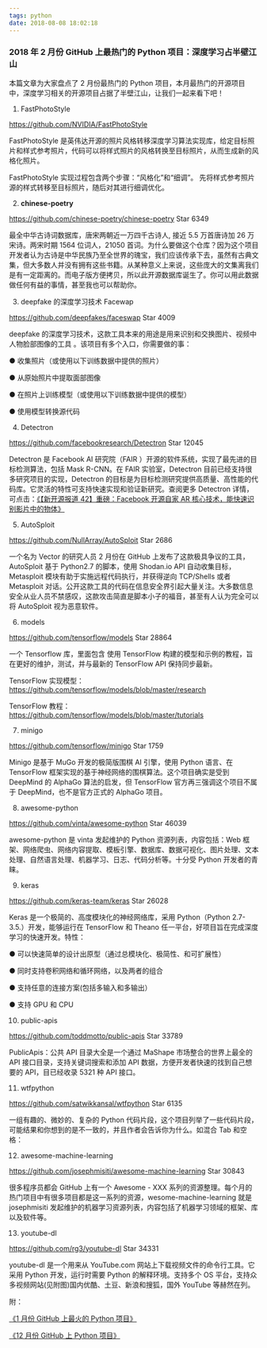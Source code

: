 ```yaml
---
tags: python
date: 2018-08-08 18:02:18
---
```


### 2018 年 2 月份 GitHub 上最热门的 Python 项目：深度学习占半壁江山

本篇文章为大家盘点了 2 月份最热门的 Python 项目，本月最热门的开源项目中，深度学习相关的开源项目占据了半壁江山，让我们一起来看下吧！

1.  FastPhotoStyle

https://github.com/NVIDIA/FastPhotoStyle

FastPhotoStyle 是英伟达开源的照片风格转移深度学习算法实现库，给定目标照片和样式参考照片，代码可以将样式照片的风格转换至目标照片，从而生成新的风格化照片。

FastPhotoStyle 实现过程包含两个步骤：“风格化”和“细调”。 先将样式参考照片源的样式转移至目标照片，随后对其进行细调优化。

2.  **chinese-poetry**

https://github.com/chinese-poetry/chinese-poetry Star 6349

最全中华古诗词数据库，唐宋两朝近一万四千古诗人, 接近 5.5 万首唐诗加 26 万宋诗。两宋时期 1564 位词人，21050 首词。为什么要做这个仓库？因为这个项目开发者认为古诗是中华民族乃至全世界的瑰宝，我们应该传承下去，虽然有古典文集，但大多数人并没有拥有这些书籍。从某种意义上来说，这些庞大的文集离我们是有一定距离的。而电子版方便拷贝，所以此开源数据库诞生了。你可以用此数据做任何有益的事情，甚至我也可以帮助你。

3.  deepfake 的深度学习技术 Facewap

https://github.com/deepfakes/faceswap Star 4009

deepfake 的深度学习技术，这款工具本来的用途是用来识别和交换图片、视频中人物脸部图像的工具 。该项目有多个入口，你需要做的事：

● 收集照片（或使用以下训练数据中提供的照片）

● 从原始照片中提取面部图像

● 在照片上训练模型（或使用以下训练数据中提供的模型）

● 使用模型转换源代码

4.  Detectron

https://github.com/facebookresearch/Detectron Star 12045

Detectron 是 Facebook AI 研究院（FAIR ）开源的软件系统，实现了最先进的目标检测算法，包括 Mask R-CNN。在 FAIR 实验室，Detectron 目前已经支持很多研究项目的实现，Detectron 的目标是为目标检测研究提供高质量、高性能的代码库。它灵活的特性可支持快速实现和验证新研究。查阅更多 Detectron 详情，可点击：[《【新开源报道 42】重磅：Facebook 开源自家 AR 核心技术，能快速识别影片中的物体》](https://mp.weixin.qq.com/s?__biz=MzA3NzA2MDMyNA==&mid=2650346818&idx=1&sn=07f54f4399fdd61ea9ed06610606bb13&chksm=875a74c9b02dfddf75788affd2f6c53b1c33992d0fecf8954944c2c73ffe3848218de4813265&scene=21#wechat_redirect)

5.  AutoSploit

https://github.com/NullArray/AutoSploit Star 2686

一个名为 Vector 的研究人员 2 月份在 GitHub 上发布了这款极具争议的工具， AutoSploit 基于 Python2.7 的脚本，使用 Shodan.io API 自动收集目标，Metasploit 模块有助于实施远程代码执行，并获得逆向 TCP/Shells 或者 Metasploit 对话。公开这款工具的代码在信息安全界引起大量关注。大多数信息安全从业人员不禁感叹，这款攻击简直是脚本小子的福音，甚至有人认为完全可以将 AutoSploit 视为恶意软件。

6.  models

https://github.com/tensorflow/models Star 28864

一个 Tensorflow 库，里面包含 使用 TensorFlow 构建的模型和示例的教程，旨在更好的维护，测试，并与最新的 TensorFlow API 保持同步最新。

TensorFlow 实现模型：https://github.com/tensorflow/models/blob/master/research

TensorFlow 教程：https://github.com/tensorflow/models/blob/master/tutorials

7.  minigo

https://github.com/tensorflow/minigo Star 1759

Minigo 是基于 MuGo 开发的极简版围棋 AI 引擎，使用 Python 语言、在 TensorFlow 框架实现的基于神经网络的围棋算法。这个项目确实是受到 DeepMind 的 AlphaGo 算法的启发，但 TensorFlow 官方再三强调这个项目不属于 DeepMind，也不是官方正式的 AlphaGo 项目。

8.  awesome-python

https://github.com/vinta/awesome-python Star 46039

awesome-python 是 vinta 发起维护的 Python 资源列表，内容包括：Web 框架、网络爬虫、网络内容提取、模板引擎、数据库、数据可视化、图片处理、文本处理、自然语言处理、机器学习、日志、代码分析等。十分受 Python 开发者的青睐。

9.  keras

https://github.com/keras-team/keras Star 26028

Keras 是一个极简的、高度模块化的神经网络库，采用 Python（Python 2.7-3.5.）开发，能够运行在 TensorFlow 和 Theano 任一平台，好项目旨在完成深度学习的快速开发。特性：

● 可以快速简单的设计出原型（通过总模块化、极简性、和可扩展性）

● 同时支持卷积网络和循环网络，以及两者的组合

● 支持任意的连接方案(包括多输入和多输出）

● 支持 GPU 和 CPU

10. public-apis

https://github.com/toddmotto/public-apis Star 33789

PublicApis：公共 API 目录大全是一个通过 MaShape 市场整合的世界上最全的 API 接口目录，支持关键词搜索和添加 API 数据，方便开发者快速的找到自己想要的 API，目已经收录 5321 种 API 接口。

11. wtfpython

https://github.com/satwikkansal/wtfpython Star 6135

一组有趣的、微妙的、复杂的 Python 代码片段，这个项目列举了一些代码片段，可能结果和你想到的是不一致的，并且作者会告诉你为什么。如混合 Tab 和空格：

12. awesome-machine-learning

https://github.com/josephmisiti/awesome-machine-learning Star 30843

很多程序员都会 GitHub 上有一个 Awesome - XXX 系列的资源整理。每个月的热门项目中有很多项目都是这一系列的资源，wesome-machine-learning 就是 josephmisiti 发起维护的机器学习资源列表，内容包括了机器学习领域的框架、库以及软件等。

13. youtube-dl

https://github.com/rg3/youtube-dl Star 34331

youtube-dl 是一个用来从 YouTube.com 网站上下载视频文件的命令行工具。它采用 Python 开发，运行时需要 Python 的解释环境。支持多个 OS 平台，支持众多视频网站(见附图)国内优酷、土豆、新浪和搜狐，国外 YouTube 等赫然在列。

附：

[《1 月份 GitHub 上最火的 Python 项目》](http://mp.weixin.qq.com/s?__biz=MzA3NzA2MDMyNA==&mid=2650346985&idx=1&sn=fe118dd9057c5234053dc291c148742b&chksm=875a7462b02dfd748280a5aa370e2f78f86baee46a81387a468bf3a17302184dcdaf1c5c63c6&scene=21#wechat_redirect)

[《12 月份 GitHub 上 Python 项目》](http://mp.weixin.qq.com/s?__biz=MzA3NzA2MDMyNA==&mid=2650346724&idx=1&sn=cf454a079323c3d1ca40f74298f5e1d9&chksm=875a756fb02dfc79b93b4d73fbf6868be99dd5ab6c8c516113d9adc5457cde3182c12465dee0&scene=21#wechat_redirect)
